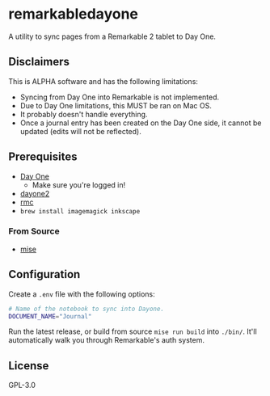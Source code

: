# remarkabledayone

A utility to sync pages from a Remarkable 2 tablet to Day One.

## Disclaimers

This is ALPHA software and has the following limitations:

* Syncing from Day One into Remarkable is not implemented.
* Due to Day One limitations, this MUST be ran on Mac OS.
* It probably doesn't handle everything.
* Once a journal entry has been created on the Day One side, it cannot
  be updated (edits will not be reflected).

## Prerequisites

* [Day One](https://apps.apple.com/us/app/day-one/id1055511498?mt=12)
  * Make sure you're logged in!
* [dayone2](https://dayoneapp.com/guides/tips-and-tutorials/command-line-interface-cli)
* [rmc](https://github.com/ricklupton/rmc)
* `brew install imagemagick inkscape`

### From Source

* [mise](https://mise.jdx.dev)

## Configuration

Create a `.env` file with the following options:

```bash
# Name of the notebook to sync into Dayone.
DOCUMENT_NAME="Journal"
```

Run the latest release, or build from source `mise run build` into
`./bin/`. It'll automatically walk you through Remarkable's auth system.

## License

GPL-3.0
